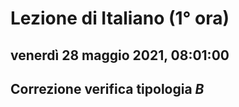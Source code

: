 # Lezione di Italiano (1° ora)

## venerdì 28 maggio 2021, 08:01:00

## Correzione verifica tipologia $B$

  
<!--stackedit_data:
eyJoaXN0b3J5IjpbMTQzMDY1MzU1OCwxNjgzNDg0MDFdfQ==
-->